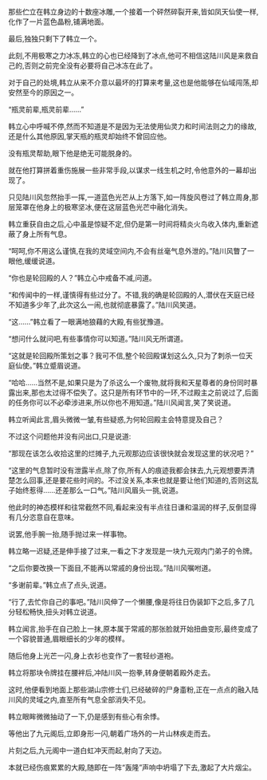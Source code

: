 
那些伫立在韩立身边的十数座冰雕,一个接着一个砰然碎裂开来,皆如凤天仙使一样,化作了一片蓝色晶粉,铺满地面。

最后,独独只剩下了韩立一个。

此刻,不用极寒之力冰冻,韩立的心也已经降到了冰点,他可不相信这陆川风是来救自己的,否则之前完全没有必要将自己冰冻在此了。

对于自己的处境,韩立从来不介意以最坏的打算来考量,这也是他能够在仙域闯荡,却安然至今的原因之一。

“瓶灵前辈,瓶灵前辈……”

韩立心中呼喊不停,然而不知道是不是因为无法使用仙灵力和时间法则之力的缘故,还是什么其他原因,掌天瓶的瓶灵却始终不曾回应他。

没有瓶灵帮助,眼下他是绝无可能脱身的。

就在他打算拼着重伤施展一些非常手段,以谋求一线生机之时,令他意外的一幕却出现了。

只见陆川风忽然抬手一挥,一道蓝色光芒从上方落下,如一阵旋风卷过了韩立周身,那层笼罩在他身上的极寒坚冰,便在这层蓝色光芒中融化消失。

韩立重获自由之后,心中虽是惊疑不定,但仍是第一时间将精炎火鸟收入体内,重新遮蔽了身上所有气息。

“呵呵,你不用这么谨慎,在我的灵域空间内,不会有丝毫气息外泄的。”陆川风瞥了一眼他,缓缓说道。

“你也是轮回殿的人？”韩立心中戒备不减,问道。

“和传闻中的一样,谨慎得有些过分了。不错,我的确是轮回殿的人,潜伏在天庭已经不知道多少年了,此次这么一闹,也就彻底暴露了。”陆川风笑道。

“这……”韩立看了一眼满地狼藉的大殿,有些犹豫道。

“想问什么就问吧,有些事情你可以知道。”陆川风无所谓道。

“这就是轮回殿所策划之事？我可不信,整个轮回殿谋划这么久,只为了刺杀一位天庭仙使。”韩立蹙眉说道。

“哈哈……当然不是,如果只是为了杀这么一个废物,就将我和天星尊者的身份同时暴露出来,那也太过得不偿失了。这只是所有环节中的一环,不过殿主之前说过了,后面的任务你可以不必牵涉进来,所以你也不用知道。”陆川风闻言,笑了笑说道。

韩立听闻此言,眉头微微一皱,有些疑惑,为何轮回殿主会特意提及自己？

不过这个问题他并没有问出口,只是说道:

“那现在该怎么收拾这里的烂摊子,九元观那边应该很快就会发现这里的状况吧？”

“这里的气息暂时没有泄露半点,除了你,所有人的痕迹我都会抹去,九元观想要弄清楚怎么回事,还是要花些时间的。不过没关系,本来也就是要让他们知道的,否则这乱子始终惹得……还差那么一口气。”陆川风眉头一挑,说道。

他此时的神态模样和往常截然不同,看起来没有半点往日谦和温润的样子,反倒显得有几分恣意自在意味。

说罢,他手腕一抬,随手抛过来一样事物。

韩立略一迟疑,还是伸手接了过来,一看之下才发现是一块九元观内门弟子的令牌。

“之后你要改换一下面目,不能再以常戚的身份出现。”陆川风嘱咐道。

“多谢前辈。”韩立点了点头,说道。

“行了,去忙你自己的事吧。”陆川风伸了一个懒腰,像是将往日伪装卸下之后,多了几分轻松畅快,扭头对韩立说道。

韩立闻言,抬手在自己脸上一抹,原本属于常戚的那张脸就开始扭曲变形,最终变成了一个容貌普通,眉眼细长的少年的模样。

随后他身上光芒一闪,身上衣衫也变作了一套轻纱道袍。

韩立将那块令牌挂在腰袢后,冲陆川风一抱拳,转身便朝着殿外走去。

这时,他便看到地面上那些湖山宗修士们,已经破碎的尸身齑粉,正在一点点的融入陆川风的灵域之内,直至所有气息全部消失不见。

韩立眼眸微微抽动了一下,仍是感到有些心有余悸。

等他出了九元阁后,立即身形一闪,朝着广场外的一片山林疾走而去。

片刻之后,九元阁中一道白虹冲天而起,射向了天边。

本就已经伤痕累累的大殿,随即在一阵“轰隆”声响中坍塌了下去,激起了大片烟尘。